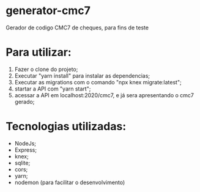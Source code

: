 # generator-cmc7
Gerador de codigo CMC7 de cheques, para fins de teste

# Para  utilizar:
 1. Fazer o clone do projeto;
 2. Executar "yarn install" para instalar as dependencias;
 3. Executar as migrations com o comando "npx knex migrate:latest";
 4. startar a API com "yarn start";
 5. acessar a API em localhost:2020/cmc7, e já sera apresentando o cmc7 gerado;

# Tecnologias utilizadas:
 * NodeJs;
 * Express;
 * knex;
 * sqlite;
 * cors;
 * yarn;
 * nodemon (para facilitar o desenvolvimento)
